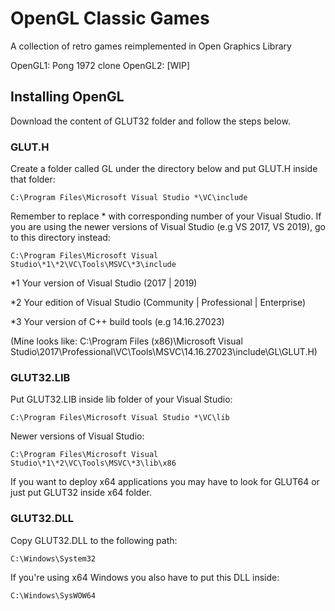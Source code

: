 # OpenGL Classic Games
A collection of retro games reimplemented in Open Graphics Library

OpenGL1: Pong 1972 clone
OpenGL2: [WIP]

## Installing OpenGL
Download the content of GLUT32 folder and follow the steps below.

### GLUT.H
Create a folder called GL under the directory below and put GLUT.H inside that folder:

```
C:\Program Files\Microsoft Visual Studio *\VC\include
```

Remember to replace * with corresponding number of your Visual Studio.
If you are using the newer versions of Visual Studio (e.g VS 2017, VS 2019), go to this directory instead:

```
C:\Program Files\Microsoft Visual Studio\*1\*2\VC\Tools\MSVC\*3\include
```
*1 Your version of Visual Studio (2017 | 2019)

*2 Your edition of Visual Studio (Community | Professional | Enterprise)

*3 Your version of C++ build tools (e.g 14.16.27023)

(Mine looks like: C:\Program Files (x86)\Microsoft Visual Studio\2017\Professional\VC\Tools\MSVC\14.16.27023\include\GL\GLUT.H)

### GLUT32.LIB
Put GLUT32.LIB inside lib folder of your Visual Studio:

```
C:\Program Files\Microsoft Visual Studio *\VC\lib
```

Newer versions of Visual Studio:

```
C:\Program Files\Microsoft Visual Studio\*1\*2\VC\Tools\MSVC\*3\lib\x86
```

If you want to deploy x64 applications you may have to look for GLUT64 or just put GLUT32 inside x64 folder.

### GLUT32.DLL
Copy GLUT32.DLL to the following path:

```
C:\Windows\System32
```

If you're using x64 Windows you also have to put this DLL inside:

```
C:\Windows\SysWOW64
```
